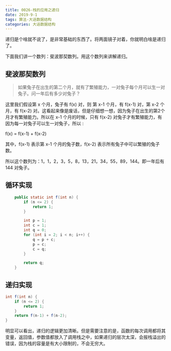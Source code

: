 ```yaml
---
title: 0026-栈的应用之递归
date: 2019-9-1
tags: 算法-大话数据结构
categories: 大话数据结构
---
```


递归是个啥就不说了，是非常基础的东西了。将两面镜子对着，你就明白啥是递归了。

下面我们讲一个数列：斐波那契数列。用这个数列来讲解递归。



## 斐波那契数列

> 如果兔子在出生的第二个月，就有了繁殖能力，一对兔子每个月可以生一对兔子。问一年后有多少对兔子？

这里我们假设第 x 个月，兔子有 f(x) 对，则 第 x-1 个月，有 f(x-1) 对，第 x-2 个月，有 f(x-2) 对。这看起来像是废话，但是仔细想一想，因为兔子在出生的第2个月才有繁殖能力。所以在 x-1 个月的时候，只有 f(x-2) 对兔子才有繁殖能力，有因为每一对兔子可以生一对兔子，所以 :

f(x) = f(x-1) + f(x-2)

其中，f(x-1) 表示第 x-1 个月的兔子数，f(x-2) 表示所有兔子中可以繁殖的兔子数。

所以这个数列为：1，1，2，3，5，8，13，21，34，55，89，144。即一年后有 144 对兔子。



## 循环实现

```java
    public static int f(int n) {
        if (n <= 2) {
            return 1;
        }

        int p = 1;
        int c = 1;
        int q = 0;
        for (int i = 2; i < n; i++) {
            q = p + c;
            p = c;
            c = q;
        }

        return q;
    }
```



## 递归实现

```java
int f(int n) {
    if (n <= 2) {
        return 1;
    }
    return f(n-1) + f(n-2);
}
```



明显可以看出，递归的逻辑更加清晰。但是需要注意的是，函数的每次调用都将其变量，返回值，参数值都放入了调用栈之中，如果递归的层次太深，会报栈溢出的错误，因为栈的容量是有大小限制的，不会无穷大。